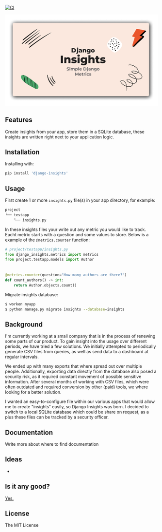 [![CI](https://github.com/terminalkitten/django-insights/actions/workflows/main.yml/badge.svg)](https://github.com/terminalkitten/django-insights/actions/workflows/main.yml)

!["Django Insights"](docs/assets/images/banner.png)

## Features

Create insights from your app, store them in a SQLite database, these insights are written right next to your application logic.

## Installation

Installing with:

```bash
pip install 'django-insights'
```

## Usage

First create 1 or more `insights.py` file(s) in your app directory, for example:

```bash
project
└── testapp
    └── insights.py
```

In these insights files your write out any metric you would like to track. Eacht metric starts with a question and some values to store. Below is a example of the `@metrics.counter` function:

```python
# project/testapp/insights.py
from django_insights.metrics import metrics
from project.testapp.models import Author


@metrics.counter(question="How many authors are there?")
def count_authors() -> int:
    return Author.objects.count()

```

Migrate insights database:

```bash
$ workon myapp
$ python manage.py migrate insights --database=insights
```

## Background

I'm currently working at a small company that is in the process of renewing some parts of our product. To gain insight into the usage over different periods, we have tried a few solutions. We initially attempted to periodically generate CSV files from queries, as well as send data to a dashboard at regular intervals.

We ended up with many exports that where spread out over multiple people. Additionally, exporting data directly from the database also posed a security risk, as it required constant movement of possible sensitive information. After several months of working with CSV files, which were often outdated and required conversion by other (paid) tools, we where looking for a better solution.

I wanted an easy-to-configure file within our various apps that would allow me to create "insights" easily, so Django Insights was born. I decided to switch to a local SQLite database which could be share on request, as a plus these files can be tracked by a security officer.

## Documentation

Write more about where to find documentation

## Ideas

-

## Is it any good?

[Yes.](http://news.ycombinator.com/item?id=3067434)

## License

The MIT License
